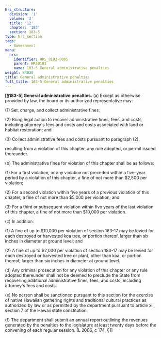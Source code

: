 ```yaml
---
hrs_structure:
  division: '1'
  volume: '3'
  title: '12'
  chapter: '183'
  section: 183-5
type: hrs_section
tags:
  - Government
menu:
  hrs:
    identifier: HRS_0183-0005
    parent: HRS0183
    name: 183-5 General administrative penalties
weight: 84030
title: General administrative penalties
full_title: 183-5 General administrative penalties
---
```

**[§183-5] General administrative penalties.** (a) Except as otherwise provided by law, the board or its authorized representative may:

(1) Set, charge, and collect administrative fines;

(2) Bring legal action to recover administrative fines, fees, and costs, including attorney's fees and costs and costs associated with land or habitat restoration; and

(3) Collect administrative fees and costs pursuant to paragraph (2),

resulting from a violation of this chapter, any rule adopted, or permit issued thereunder.

(b) The administrative fines for violation of this chapter shall be as follows:

(1) For a first violation, or any violation not preceded within a five-year period by a violation of this chapter, a fine of not more than $2,500 per violation;

(2) For a second violation within five years of a previous violation of this chapter, a fine of not more than $5,000 per violation; and

(3) For a third or subsequent violation within five years of the last violation of this chapter, a fine of not more than $10,000 per violation.

(c) In addition:

(1) A fine of up to $10,000 per violation of section 183-17 may be levied for each destroyed or harvested koa tree, or portion thereof, larger than six inches in diameter at ground level; and

(2) A fine of up to $2,000 per violation of section 183-17 may be levied for each destroyed or harvested tree or plant, other than koa, or portion thereof, larger than six inches in diameter at ground level.

(d) Any criminal prosecution for any violation of this chapter or any rule adopted thereunder shall not be deemed to preclude the State from recovering additional administrative fines, fees, and costs, including attorney's fees and costs.

(e) No person shall be sanctioned pursuant to this section for the exercise of native Hawaiian gathering rights and traditional cultural practices as authorized by law or as permitted by the department pursuant to article xii, section 7 of the Hawaii state constitution.

(f) The department shall submit an annual report outlining the revenues generated by the penalties to the legislature at least twenty days before the convening of each regular session. [L 2006, c 174, §1]